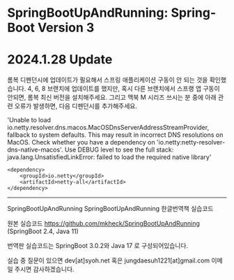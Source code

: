 # SpringBootUpAndRunning: Spring-Boot Version 3

# 2024.1.28 Update
롬복 디펜던시에 업데이트가 필요해서 스프링 애플리케이션 구동이 안 되는 것을 확인했습니다. 4, 6, 8 브랜치에 업데이트를 했지만, 혹시 다른 브랜치에서 스프랭 앱 구동이 안되면, 롬복 최신 버전을 설치해주세요. 
그리고 맥북 M 시리즈 쓰시는 분 중에 아래 관련 오류가 발생하면, 다음 디펜던시를 추가해주세요.

'Unable to load io.netty.resolver.dns.macos.MacOSDnsServerAddressStreamProvider, fallback to system defaults. This may result in incorrect DNS resolutions on MacOS. Check whether you have a dependency on 'io.netty:netty-resolver-dns-native-macos'. Use DEBUG level to see the full stack: java.lang.UnsatisfiedLinkError: failed to load the required native library'

```
<dependency>
	<groupId>io.netty</groupId>
	<artifactId>netty-all</artifactId>
</dependency>
```
--------------------------

SpringBootUpAndRunning
SpringBootUpAndRunning 한글번역책 실습코드

원본 실습코드 https://github.com/mkheck/SpringBootUpAndRunning (SpringBoot 2.4, Java 11)

번역판 실습코드는 SpringBoot 3.0.2와 Java 17 로 구성되어있습니다.

실습 중 질문이 있으면 dev[at]syoh.net 혹은 jungdaesuh1221[at]gmail.com 이메일 주시면 감사하겠습니다. 
